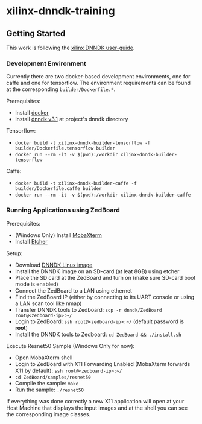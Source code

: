 # xilinx-dnndk-training

## Getting Started
This work is following the [xilinx DNNDK user-guide](https://www.xilinx.com/support/documentation/sw_manuals/ai_inference/v1_6/ug1327-dnndk-user-guide.pdf).

### Development Environment
Currently there are two docker-based development environments, one for caffe and one for tensorflow. The environment requirements can be found at the corresponding `builder/Dockerfile.*`.

Prerequisites:
- Install [docker](https://docs.docker.com/install/)
- Install [dnndk v3.1](https://www.xilinx.com/products/design-tools/ai-inference/ai-developer-hub.html#edge) at project's dnndk directory

Tensorflow:
- `docker build -t xilinx-dnndk-builder-tensorflow -f builder/Dockerfile.tensorflow builder`
- `docker run --rm -it -v $(pwd):/workdir xilinx-dnndk-builder-tensorflow`

Caffe:
- `docker build -t xilinx-dnndk-builder-caffe -f builder/Dockerfile.caffe builder`
- `docker run --rm -it -v $(pwd):/workdir xilinx-dnndk-builder-caffe`


### Running Applications using ZedBoard
Prerequisites:
- (Windows Only) Install [MobaXterm](https://mobaxterm.mobatek.net/)
- Install [Etcher](https://www.balena.io/etcher/)

Setup:
- Download [DNNDK Linux image](https://www.xilinx.com/member/forms/download/design-license-xef.html?filename=xilinx-zedboard-dnndk3.1-image-20190812.zip)
- Install the DNNDK image on an SD-card (at leat 8GB) using etcher
- Place the SD card at the ZedBoard and turn on (make sure SD-card boot mode is enabled)
- Connect the ZedBoard to a LAN using ethernet
- Find the ZedBoard IP (either by connecting to its UART console or using a LAN scan tool like nmap)
- Transfer DNNDK tools to Zedboard: `scp -r dnndk/ZedBoard root@<zedboard-ip>:~/`
- Login to ZedBoard: `ssh root@<zedboard-ip>:~/` (default password is **root**)
- Install the DNNDK tools to Zedboard: `cd ZedBoard && ./install.sh`

Execute Resnet50 Sample (Windows Only for now):
- Open MobaXterm shell
- Login to ZedBoard with X11 Forwarding Enabled (MobaXterm forwards X11 by default): `ssh root@<zedboard-ip>:~/`
- `cd ZedBoard/samples/resnet50`
- Compile the sample: `make`
- Run the sample: `./resnet50`
 
 If everything was done correctly a new X11 application will open at your Host Machine that displays the input images and at the shell you can see the corresponding image classes.
